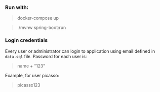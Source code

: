 ### Run with:

> docker-compose up

> ./mvnw spring-boot:run
 
### Login credentials

Every user or administrator can login to application using email defined in `data.sql` file. Password for each user is:

> name + "123"
 
Example, for user picasso:

> picasso123